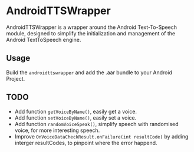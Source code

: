 # AndroidTTSWrapper
AndroidTTSWrapper is a wrapper around the Android Text-To-Speech module, designed to simplify the initialization and management of the Android TextToSpeech engine.

## Usage
Build the `androidttswrapper` and add the .aar bundle to your Android Project.

## TODO
- Add function `getVoiceByName()`, easily get a voice.
- Add function `setVoiceByName()`, easily set a voice.
- Add function `randomVoiceSpeak()`, simplify speech with randomised voice, for more interesting speech.
- Improve `OnVoiceDataCheckResult.onFailure(int resultCode)` by adding interger resultCodes, to pinpoint where the error happend.
